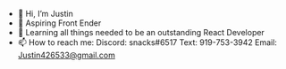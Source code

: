 - 👋 Hi, I’m Justin
- 👀 Aspiring Front Ender
- 🌱 Learning all things needed to be an outstanding React Developer
- 📫 How to reach me: 
        Discord: snacks#6517 
        Text: 919-753-3942 
        Email: Justin426533@gmail.com

<!---
justingravely/justingravely is a ✨ special ✨ repository because its `README.md` (this file) appears on your GitHub profile.
You can click the Preview link to take a look at your changes.
--->
